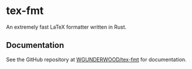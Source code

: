 # tex-fmt

An extremely fast LaTeX formatter written in Rust.

## Documentation

See the GitHub repository at
[WGUNDERWOOD/tex-fmt](https://github.com/WGUNDERWOOD/tex-fmt)
for documentation.
